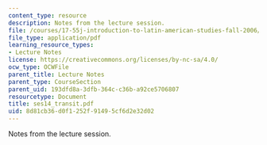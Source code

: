 ```yaml
---
content_type: resource
description: Notes from the lecture session.
file: /courses/17-55j-introduction-to-latin-american-studies-fall-2006/8d81cb36d0f1252f91495cf6d2e32d02_ses14_transit.pdf
file_type: application/pdf
learning_resource_types:
- Lecture Notes
license: https://creativecommons.org/licenses/by-nc-sa/4.0/
ocw_type: OCWFile
parent_title: Lecture Notes
parent_type: CourseSection
parent_uid: 193dfd8a-3dfb-364c-c36b-a92ce5706807
resourcetype: Document
title: ses14_transit.pdf
uid: 8d81cb36-d0f1-252f-9149-5cf6d2e32d02
---
```

Notes from the lecture session.